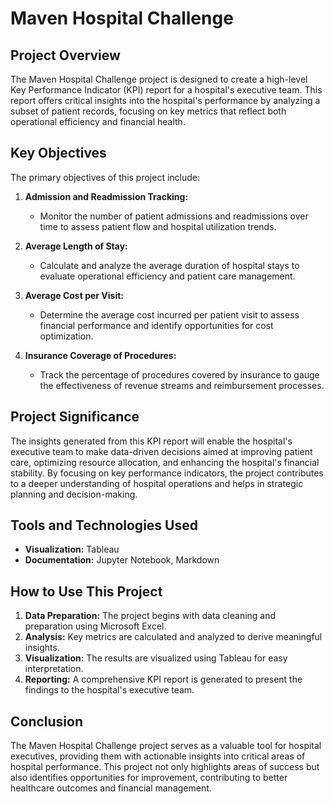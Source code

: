 # Maven Hospital Challenge

## Project Overview

The Maven Hospital Challenge project is designed to create a high-level Key Performance Indicator (KPI) report for a hospital's executive team. This report offers critical insights into the hospital's performance by analyzing a subset of patient records, focusing on key metrics that reflect both operational efficiency and financial health.

## Key Objectives

The primary objectives of this project include:

1. **Admission and Readmission Tracking:**
   - Monitor the number of patient admissions and readmissions over time to assess patient flow and hospital utilization trends.
   
2. **Average Length of Stay:**
   - Calculate and analyze the average duration of hospital stays to evaluate operational efficiency and patient care management.
   
3. **Average Cost per Visit:**
   - Determine the average cost incurred per patient visit to assess financial performance and identify opportunities for cost optimization.
   
4. **Insurance Coverage of Procedures:**
   - Track the percentage of procedures covered by insurance to gauge the effectiveness of revenue streams and reimbursement processes.

## Project Significance

The insights generated from this KPI report will enable the hospital's executive team to make data-driven decisions aimed at improving patient care, optimizing resource allocation, and enhancing the hospital's financial stability. By focusing on key performance indicators, the project contributes to a deeper understanding of hospital operations and helps in strategic planning and decision-making.

## Tools and Technologies Used

- **Visualization:** Tableau
- **Documentation:** Jupyter Notebook, Markdown

## How to Use This Project

1. **Data Preparation:** The project begins with data cleaning and preparation using Microsoft Excel.
2. **Analysis:** Key metrics are calculated and analyzed to derive meaningful insights.
3. **Visualization:** The results are visualized using Tableau for easy interpretation.
4. **Reporting:** A comprehensive KPI report is generated to present the findings to the hospital's executive team.

## Conclusion

The Maven Hospital Challenge project serves as a valuable tool for hospital executives, providing them with actionable insights into critical areas of hospital performance. This project not only highlights areas of success but also identifies opportunities for improvement, contributing to better healthcare outcomes and financial management.
